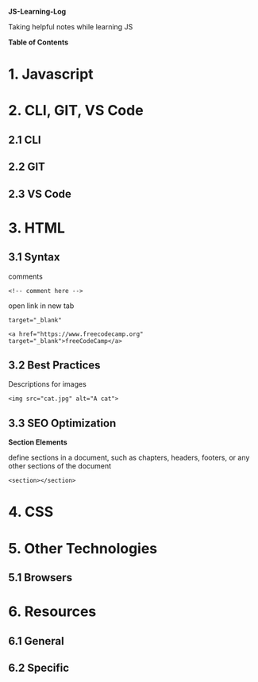 **JS-Learning-Log**

Taking helpful notes while learning JS

**Table of Contents**

# 1. Javascript

# 2. CLI, GIT, VS Code

## 2.1 CLI

## 2.2 GIT

## 2.3 VS Code

# 3. HTML

## 3.1 Syntax

comments

`<!-- comment here -->`

open link in new tab

`target="_blank"`

`<a href="https://www.freecodecamp.org" target="_blank">freeCodeCamp</a>`

## 3.2 Best Practices

Descriptions for images

`<img src="cat.jpg" alt="A cat">`

## 3.3 SEO Optimization

**Section Elements**

define sections in a document, such as chapters, headers, footers, or any other sections of the document

`<section></section>`

# 4. CSS

# 5. Other Technologies

## 5.1 Browsers

# 6. Resources

## 6.1 General

## 6.2 Specific
